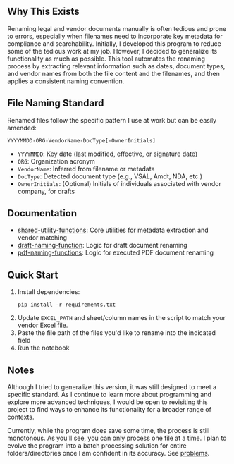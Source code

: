 ## Why This Exists

Renaming legal and vendor documents manually is often tedious and prone to errors, especially when filenames need to incorporate key metadata for compliance and searchability. Initially, I developed this program to reduce some of the tedious work at my job. However, I decided to generalize its functionality as much as possible. This tool automates the renaming process by extracting relevant information such as dates, document types, and vendor names from both the file content and the filenames, and then applies a consistent naming convention.

## File Naming Standard

Renamed files follow the specific pattern I use at work but can be easily amended: 

```
YYYYMMDD-ORG-VendorName-DocType[-OwnerInitials]
```
- `YYYYMMDD`: Key date (last modified, effective, or signature date)
- `ORG`: Organization acronym
- `VendorName`: Inferred from filename or metadata
- `DocType`: Detected document type (e.g., VSAL, Amdt, NDA, etc.)
- `OwnerInitials`: (Optional) Initials of individuals associated with vendor company, for drafts

## Documentation

- [shared-utility-functions](shared-utility-functions): Core utilities for metadata extraction and vendor matching
- [draft-naming-function](draft-naming-function): Logic for draft document renaming
- [pdf-naming-functions](pdf-naming-functions): Logic for executed PDF document renaming

## Quick Start

1. Install dependencies:
   ```
   pip install -r requirements.txt
   ```
2. Update `EXCEL_PATH` and sheet/column names in the script to match your vendor Excel file.
3. Paste the file path of the files you'd like to rename into the indicated field
4. Run the notebook

## Notes

Although I tried to generalize this version, it was still designed to meet a specific standard. As I continue to learn more about programming and explore more advanced techniques, I would be open to revisiting this project to find ways to enhance its functionality for a broader range of contexts.

Currently, while the program does save some time, the process is still monotonous. As you'll see, you can only process one file at a time. I plan to evolve the program into a batch processing solution for entire folders/directories once I am confident in its accuracy. See [problems](problems).
